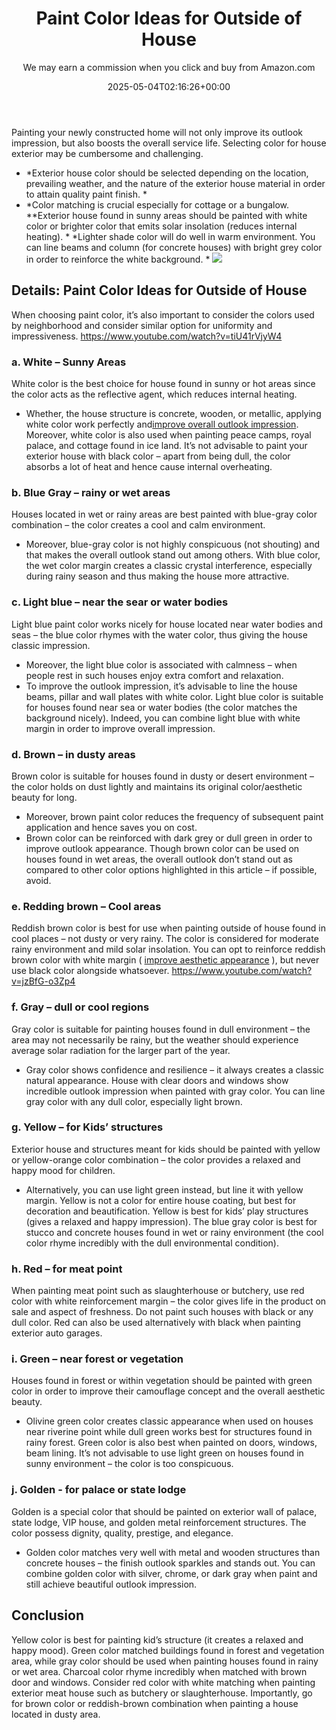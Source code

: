 ﻿---
author: We may earn a commission when you click and buy from Amazon.com
layout: post
title: Paint Color Ideas for Outside of House
date: '2025-05-04T02:16:26+00:00'
categories:
- DIY Paintings
- Guide
tags: []
slug: /paint-color-ideas-for-outside-of-house/
lastmod: 2025-05-07T12:21:28+03:00
---

Painting your newly constructed home will not only improve its outlook impression, but also boosts the overall service life. Selecting color for house exterior may be cumbersome and challenging.
- *Exterior house color should be selected depending on the location, prevailing weather, and the nature of the exterior house material in order to attain quality paint finish. *
- *Color matching is crucial especially for cottage or a bungalow. **Exterior house found in sunny areas should be painted with white color or brighter color that emits solar insolation (reduces internal heating). *
*Lighter shade color will do well in warm environment. You can line beams and column (for concrete houses) with bright grey color in order to reinforce the white background. *
![](/assets/img/03/Paint-Color-Ideas-for-Outside-of-House-300x197.jpg)
## Details: Paint Color Ideas for Outside of House
When choosing paint color, it’s also important to consider the colors used by neighborhood and consider similar option for uniformity and impressiveness.
https://www.youtube.com/watch?v=tiU41rVjyW4
### a. White – Sunny Areas
White color is the best choice for house found in sunny or hot areas since the color acts as the reflective agent, which reduces internal heating.
- Whether, the house structure is concrete, wooden, or metallic, applying white color work perfectly and[improve overall outlook impression](https://pestpolicy.com/how-do-i-get-a-smooth-finish-with-hvlp-sprayer/).
Moreover, white color is also used when painting peace camps, royal palace, and cottage found in ice land. It’s not advisable to paint your exterior house with black color – apart from being dull, the color absorbs a lot of heat and hence cause internal overheating.
### b. Blue Gray – rainy or wet areas
Houses located in wet or rainy areas are best painted with blue-gray color combination – the color creates a cool and calm environment.
- Moreover, blue-gray color is not highly conspicuous (not shouting) and that makes the overall outlook stand out among others.
With blue color, the wet color margin creates a classic crystal interference, especially during rainy season and thus making the house more attractive.
### c. Light blue – near the sear or water bodies
Light blue paint color works nicely for house located near water bodies and seas – the blue color rhymes with the water color, thus giving the house classic impression.
- Moreover, the light blue color is associated with calmness – when people rest in such houses enjoy extra comfort and relaxation.
- To improve the outlook impression, it’s advisable to line the house beams, pillar and wall plates with white color.
Light blue color is suitable for houses found near sea or water bodies (the color matches the background nicely).
Indeed, you can combine light blue with white margin in order to improve overall impression.
### d. Brown – in dusty areas
Brown color is suitable for houses found in dusty or desert environment – the color holds on dust lightly and maintains its original color/aesthetic beauty for long.
- Moreover, brown paint color reduces the frequency of subsequent paint application and hence saves you on cost.
- Brown color can be reinforced with dark grey or dull green in order to improve outlook appearance.
Though brown color can be used on houses found in wet areas, the overall outlook don’t stand out as compared to other color options highlighted in this article – if possible, avoid.
### e. Redding brown – Cool areas
Reddish brown color is best for use when painting outside of house found in cool places – not dusty or very rainy.
The color is considered for moderate rainy environment and mild solar insolation.
You can opt to reinforce reddish brown color with white margin (
[improve aesthetic appearance](https://pestpolicy.com/how-to-paint-popcorn-ceiling/)
), but never use black color alongside whatsoever.
https://www.youtube.com/watch?v=jzBfG-o3Zp4
### f. Gray – dull or cool regions
Gray color is suitable for painting houses found in dull environment – the area may not necessarily be rainy, but the weather should experience average solar radiation for the larger part of the year.
- Gray color shows confidence and resilience – it always creates a classic natural appearance.
House with clear doors and windows show incredible outlook impression when painted with gray color. You can line gray color with any dull color, especially light brown.
### g. Yellow – for Kids’ structures
Exterior house and structures meant for kids should be painted with yellow or yellow-orange color combination – the color provides a relaxed and happy mood for children.
- Alternatively, you can use light green instead, but line it with yellow margin. Yellow is not a color for entire house coating, but best for decoration and beautification.
Yellow is best for kids’ play structures (gives a relaxed and happy impression). The blue gray color is best for stucco and concrete houses found in wet or rainy environment (the cool color rhyme incredibly with the dull environmental condition).
### h. Red – for meat point
When painting meat point such as slaughterhouse or butchery, use red color with white reinforcement margin – the color gives life in the product on sale and aspect of freshness.
Do not paint such houses with black or any dull color. Red can also be used alternatively with black when painting exterior auto garages.
### i. Green – near forest or vegetation
Houses found in forest or within vegetation should be painted with green color in order to improve their camouflage concept and the overall aesthetic beauty.
- Olivine green color creates classic appearance when used on houses near riverine point while dull green works best for structures found in rainy forest.
Green color is also best when painted on doors, windows, beam lining. It’s not advisable to use light green on houses found in sunny environment – the color is too conspicuous.
### j. Golden - for palace or state lodge
Golden is a special color that should be painted on exterior wall of palace, state lodge, VIP house, and golden metal reinforcement structures. The color possess dignity, quality, prestige, and elegance.
- Golden color matches very well with metal and wooden structures than concrete houses – the finish outlook sparkles and stands out.
You can combine golden color with silver, chrome, or dark gray when paint and still achieve beautiful outlook impression.
## Conclusion
Yellow color is best for painting kid’s structure (it creates a relaxed and happy mood). Green color matched buildings found in forest and vegetation area, while gray color should be used when painting houses found in rainy or wet area.
Charcoal color rhyme incredibly when matched with brown door and windows. Consider red color with white matching when painting exterior meat house such as butchery or slaughterhouse.
Importantly, go for brown color or reddish-brown combination when painting a house located in dusty area.